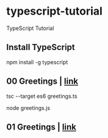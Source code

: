 # typescript-tutorial
TypeScript Tutorial

## Install TypeScript

npm install -g typescript

## 00 Greetings | [link](00-greetings)

 tsc --target es6 greetings.ts
 
 node greetings.js

 ## 01 Greetings | [link](00-greetings)